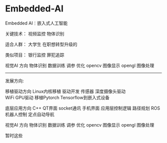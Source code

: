 # Embedded-AI
Embedded AI￤嵌入式人工智能


关键技术：
   视频监控 物体识别


适合人群：
   大学生
   在职想转型升级的


类似项目：
银行监控
罪犯追踪

视觉AI 方向
物体识别 数据训练 调参 优化 opencv 图像显示
opengl 图像处理 


-----------------------------------

发展方向:

移植驱动方向
Linux内核移植 驱动开发
传感器 深度摄像头驱动  
WiFi GPU驱动
移植Pytorch Tensorflow到嵌入式设备   

底层应用方向
C++  QT界面 socket通讯
手机界面 应用层控制逻辑
路径规划 ROS机器人控制
定点自动导航

视觉AI 方向
物体识别 数据训练 调参 优化 opencv 图像显示
opengl 图像处理 

暂时这些
